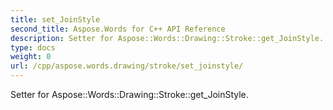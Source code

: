 ```yaml
---
title: set_JoinStyle
second_title: Aspose.Words for C++ API Reference
description: Setter for Aspose::Words::Drawing::Stroke::get_JoinStyle. 
type: docs
weight: 0
url: /cpp/aspose.words.drawing/stroke/set_joinstyle/
---
```


Setter for Aspose::Words::Drawing::Stroke::get_JoinStyle. 

